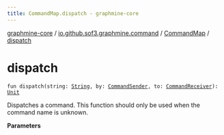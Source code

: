 ```yaml
---
title: CommandMap.dispatch - graphmine-core
---
```


[graphmine-core](../../index.html) / [io.github.sof3.graphmine.command](../index.html) / [CommandMap](index.html) / [dispatch](./dispatch.html)

# dispatch

`fun dispatch(string: `[`String`](https://kotlinlang.org/api/latest/jvm/stdlib/kotlin/-string/index.html)`, by: `[`CommandSender`](../-command-sender.html)`, to: `[`CommandReceiver`](../-command-receiver/index.html)`): `[`Unit`](https://kotlinlang.org/api/latest/jvm/stdlib/kotlin/-unit/index.html)

Dispatches a command. This function should only be used when the command name is unknown.

**Parameters**

